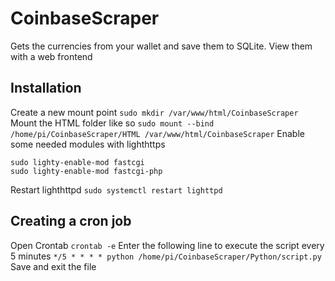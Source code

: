 # CoinbaseScraper
Gets the currencies from your wallet and save them to SQLite. View them with a web frontend

## Installation
Create a new mount point
```sudo mkdir /var/www/html/CoinbaseScraper```
Mount the HTML folder like so
```sudo mount --bind /home/pi/CoinbaseScraper/HTML /var/www/html/CoinbaseScraper```
Enable some needed modules with lighthttps
```
sudo lighty-enable-mod fastcgi
sudo lighty-enable-mod fastcgi-php
```
Restart lighthttpd
```sudo systemctl restart lighttpd```

## Creating a cron job
Open Crontab
```crontab -e```
Enter the following line to execute the script every 5 minutes
```*/5 * * * * python /home/pi/CoinbaseScraper/Python/script.py```
Save and exit the file